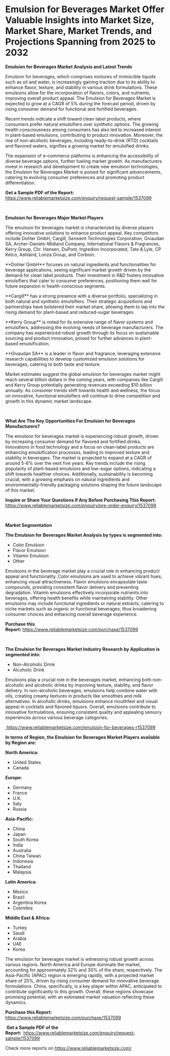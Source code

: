 <p><h1>Emulsion for Beverages Market Offer Valuable Insights into Market Size, Market Share, Market Trends, and Projections Spanning from 2025 to 2032</h1></p><p><strong>Emulsion for Beverages Market Analysis and Latest Trends</strong></p>
<p><p>Emulsion for beverages, which comprises mixtures of immiscible liquids such as oil and water, is increasingly gaining traction due to its ability to enhance flavor, texture, and stability in various drink formulations. These emulsions allow for the incorporation of flavors, colors, and nutrients, improving overall product appeal. The Emulsion for Beverages Market is expected to grow at a CAGR of 5% during the forecast period, driven by rising consumer demand for functional and fortified beverages.</p><p>Recent trends indicate a shift toward clean label products, where consumers prefer natural emulsifiers over synthetic options. The growing health consciousness among consumers has also led to increased interest in plant-based emulsions, contributing to product innovation. Moreover, the rise of non-alcoholic beverages, including ready-to-drink (RTD) cocktails and flavored waters, signifies a growing market for emulsified drinks.</p><p>The expansion of e-commerce platforms is enhancing the accessibility of diverse beverage options, further fueling market growth. As manufacturers invest in research and development to create new emulsion technologies, the Emulsion for Beverages Market is poised for significant advancements, catering to evolving consumer preferences and promoting product differentiation.</p></p>
<p><strong>Get a Sample PDF of the Report:&nbsp;</strong> <a href="https://www.reliablemarketsize.com/enquiry/request-sample/1537099?utm_campaign=2457&utm_medium=2&utm_source=Github&utm_content=ia&utm_term=07042025&utm_id=emulsion-for-beverages">https://www.reliablemarketsize.com/enquiry/request-sample/1537099</a></p>
<p>&nbsp;</p>
<p><strong>Emulsion for Beverages Major Market Players</strong></p>
<p><p>The emulsion for beverages market is characterized by diverse players offering innovative solutions to enhance product appeal. Key competitors include Dohler GmbH, Cargill, Sensient Technologies Corporation, Givaudan SA, Archer-Daniels-Midland Company, International Flavors & Fragrances, Kerry Group, Chr. Hansen, DuPont, Ingredion Incorporated, Tate & Lyle, CP Kelco, Ashland, Lonza Group, and Corbion.</p><p>**Dohler GmbH** focuses on natural ingredients and functionalities for beverage applications, seeing significant market growth driven by the demand for clean label products. Their investment in R&D fosters innovative emulsifiers that cater to consumer preferences, positioning them well for future expansion in health-conscious segments.</p><p>**Cargill** has a strong presence with a diverse portfolio, specializing in both natural and synthetic emulsifiers. Their strategic acquisitions and partnerships have bolstered their market share, allowing them to tap into the rising demand for plant-based and reduced-sugar beverages.</p><p>**Kerry Group** is noted for its extensive range of flavor systems and emulsifiers, addressing the evolving needs of beverage manufacturers. The company has experienced robust growth through its focus on sustainable sourcing and product innovation, poised for further advances in plant-based emulsification.</p><p>**Givaudan SA** is a leader in flavor and fragrance, leveraging extensive research capabilities to develop customized emulsion solutions for beverages, catering to both taste and texture.</p><p>Market estimates suggest the global emulsion for beverages market might reach several billion dollars in the coming years, with companies like Cargill and Kerry Group potentially generating revenues exceeding $10 billion annually. As consumer trends shift towards health and wellness, the focus on innovative, functional emulsifiers will continue to drive competition and growth in this dynamic market landscape.</p></p>
<p>&nbsp;</p>
<p><strong>What Are The Key Opportunities For Emulsion for Beverages Manufacturers?</strong></p>
<p><p>The emulsion for beverages market is experiencing robust growth, driven by increasing consumer demand for flavored and fortified drinks. Innovations in food technology and a focus on clean-label products are enhancing emulsification processes, leading to improved texture and stability in beverages. The market is projected to expand at a CAGR of around 5-6% over the next five years. Key trends include the rising popularity of plant-based emulsions and low-sugar options, indicating a shift towards healthier choices. Additionally, sustainability is becoming crucial, with a growing emphasis on natural ingredients and environmentally-friendly packaging solutions shaping the future landscape of this market.</p></p>
<p><strong>Inquire or Share Your Questions If Any Before Purchasing This Report:</strong> <a href="https://www.reliablemarketsize.com/enquiry/pre-order-enquiry/1537099?utm_campaign=2457&utm_medium=2&utm_source=Github&utm_content=ia&utm_term=07042025&utm_id=emulsion-for-beverages">https://www.reliablemarketsize.com/enquiry/pre-order-enquiry/1537099</a></p>
<p>&nbsp;</p>
<p><strong>Market Segmentation</strong></p>
<p><strong>The Emulsion for Beverages Market Analysis by types is segmented into:</strong></p>
<p><ul><li>Color Emulsion</li><li>Flavor Emulsion</li><li>Vitamin Emulsion</li><li>Other</li></ul></p>
<p><p>Emulsions in the beverage market play a crucial role in enhancing product appeal and functionality. Color emulsions are used to achieve vibrant hues, enhancing visual attractiveness. Flavor emulsions encapsulate taste compounds, providing consistent flavor delivery and preventing degradation. Vitamin emulsions effectively incorporate nutrients into beverages, offering health benefits while maintaining stability. Other emulsions may include functional ingredients or natural extracts, catering to niche markets such as organic or functional beverages, thus broadening consumer choices and enhancing overall beverage experience.</p></p>
<p><strong>Purchase this Report:&nbsp;</strong><a href="https://www.reliablemarketsize.com/purchase/1537099?utm_campaign=2457&utm_medium=2&utm_source=Github&utm_content=ia&utm_term=07042025&utm_id=emulsion-for-beverages">https://www.reliablemarketsize.com/purchase/1537099</a></p>
<p>&nbsp;</p>
<p><strong>The Emulsion for Beverages Market Industry Research by Application is segmented into:</strong></p>
<p><ul><li>Non-Alcoholic Drink</li><li>Alcoholic Drink</li></ul></p>
<p><p>Emulsions play a crucial role in the beverages market, enhancing both non-alcoholic and alcoholic drinks by improving texture, stability, and flavor delivery. In non-alcoholic beverages, emulsions help combine water with oils, creating creamy textures in products like smoothies and milk alternatives. In alcoholic drinks, emulsions enhance mouthfeel and visual appeal in cocktails and flavored liquors. Overall, emulsions contribute to innovative formulations, ensuring consistent quality and appealing sensory experiences across various beverage categories.</p></p>
<p><a href="https://www.reliablemarketsize.com/emulsion-for-beverages-r1537099?utm_campaign=2457&utm_medium=2&utm_source=Github&utm_content=ia&utm_term=07042025&utm_id=emulsion-for-beverages">&nbsp;https://www.reliablemarketsize.com/emulsion-for-beverages-r1537099</a></p>
<p><strong>In terms of Region, the Emulsion for Beverages Market Players available by Region are:</strong></p>
<p>
    <p> <strong> North America: </strong>
        <ul>
            <li>United States</li>
            <li>Canada</li>
        </ul>
        </p> 
    <p> <strong> Europe: </strong>
        <ul>
            <li>Germany</li>
            <li>France</li>
            <li>U.K.</li>
            <li>Italy</li>
            <li>Russia</li>
        </ul>
        </p> 
    <p> <strong> Asia-Pacific: </strong>
        <ul>
            <li>China</li>
            <li>Japan</li>
            <li>South Korea</li>
            <li>India</li>
            <li>Australia</li>
            <li>China Taiwan</li>
            <li>Indonesia</li>
            <li>Thailand</li>
            <li>Malaysia</li>
        </ul>
        </p> 
    <p> <strong> Latin America: </strong>
        <ul>
            <li>Mexico</li>
            <li>Brazil</li>
            <li>Argentina Korea</li>
            <li>Colombia</li>
        </ul>
        </p> 
    <p> <strong> Middle East & Africa: </strong>
        <ul>
            <li>Turkey</li>
            <li>Saudi</li>
            <li>Arabia</li>
            <li>UAE</li>
            <li>Korea</li>
        </ul>
    </p>
    </p>
<p><p>The emulsion for beverages market is witnessing robust growth across various regions. North America and Europe dominate the market, accounting for approximately 32% and 30% of the share, respectively. The Asia-Pacific (APAC) region is emerging rapidly, with a projected market share of 25%, driven by rising consumer demand for innovative beverage formulations. China, specifically, is a key player within APAC, anticipated to contribute significantly to this growth. Overall, these regions showcase promising potential, with an estimated market valuation reflecting these dynamics.</p></p>
<p><strong>Purchase this Report: </strong><a href="https://www.reliablemarketsize.com/purchase/1537099?utm_campaign=2457&utm_medium=2&utm_source=Github&utm_content=ia&utm_term=07042025&utm_id=emulsion-for-beverages">https://www.reliablemarketsize.com/purchase/1537099</a></p>
<p>&nbsp;<strong>Get a Sample PDF of the Report:&nbsp;&nbsp;</strong><a href="https://www.reliablemarketsize.com/enquiry/request-sample/1537099?utm_campaign=2457&utm_medium=2&utm_source=Github&utm_content=ia&utm_term=07042025&utm_id=emulsion-for-beverages">https://www.reliablemarketsize.com/enquiry/request-sample/1537099</a></p>
<p><strong></strong></p>
<p>Check more reports on <a href="https://www.reliablemarketsize.com/?utm_campaign=2457&utm_medium=2&utm_source=Github&utm_content=ia&utm_term=07042025&utm_id=emulsion-for-beverages">https://www.reliablemarketsize.com/</a></p>